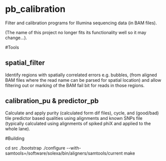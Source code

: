 pb_calibration
==============

Filter and calibration programs for Illumina sequencing data (in BAM files).

(The name of this project no longer fits its functionality well so it may change...).

#Tools

## spatial_filter

Identify regions with spatially correlated errors e.g. bubbles, (from aligned BAM files where the read name can be parsed for spatial location) and allow filtering out or marking of the BAM fail bit for reads in those regions.

## calibration_pu & predictor_pb

Calculate and apply purity (calculated form dif files), cycle, and (good/bad) tile predictor based qualities using alignments and known SNPs file (typically calculated using alignments of spiked phiX and applied to the whole lane).


#Building

cd src
./bootstrap
./configure --with-samtools=/software/solexa/bin/aligners/samtools/current
make

